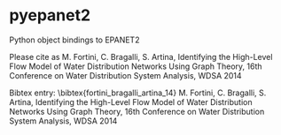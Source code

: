 pyepanet2
=========

Python object bindings to EPANET2

Please cite as
M. Fortini, C. Bragalli, S. Artina, Identifying the High-Level Flow Model of Water Distribution
Networks Using Graph Theory, 16th Conference on Water Distribution System Analysis, WDSA 2014

Bibtex entry:
\bibtex{fortini_bragalli_artina_14} M. Fortini, C. Bragalli, S. Artina, Identifying the High-Level Flow Model of Water Distribution
Networks Using Graph Theory, 16th Conference on Water Distribution System Analysis, WDSA 2014
